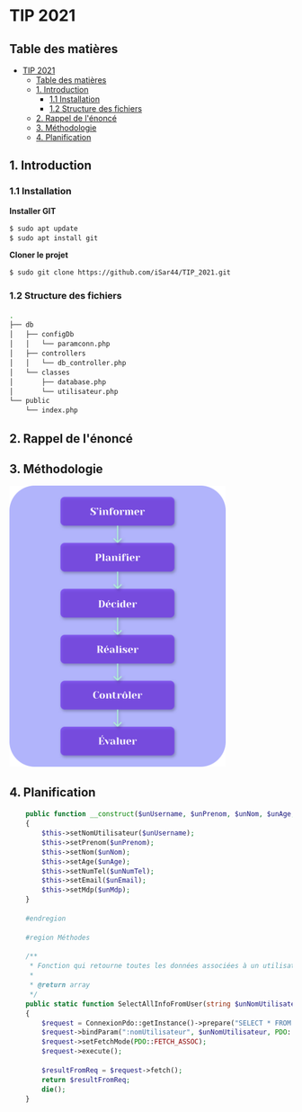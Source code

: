 # TIP 2021

## Table des matières

- [TIP 2021](#tip-2021)
  - [Table des matières](#table-des-matières)
  - [1. Introduction](#1-introduction)
    - [1.1 Installation](#11-installation)
    - [1.2 Structure des fichiers](#12-structure-des-fichiers)
  - [2. Rappel de l'énoncé](#2-rappel-de-lénoncé)
  - [3. Méthodologie](#3-méthodologie)
  - [4. Planification](#4-planification)

## 1. Introduction

### 1.1 Installation

**Installer GIT**

```sh
$ sudo apt update
$ sudo apt install git
```

**Cloner le projet**

```sh
$ sudo git clone https://github.com/iSar44/TIP_2021.git
```

### 1.2 Structure des fichiers

```sh
.
├── db
│   ├── configDb
│   │   └── paramconn.php
│   ├── controllers
│   │   └── db_controller.php
│   └── classes
│       ├── database.php
│       └── utilisateur.php
└── public
    └── index.php
```

## 2. Rappel de l'énoncé

## 3. Méthodologie

<img src="./ressources/methodologie.svg" style="height: 500px;">

## 4. Planification

```php
    public function __construct($unUsername, $unPrenom, $unNom, $unAge, $unNumTel, $unEmail, $unMdp)
    {
        $this->setNomUtilisateur($unUsername);
        $this->setPrenom($unPrenom);
        $this->setNom($unNom);
        $this->setAge($unAge);
        $this->setNumTel($unNumTel);
        $this->setEmail($unEmail);
        $this->setMdp($unMdp);
    }

    #endregion

    #region Méthodes

    /**
     * Fonction qui retourne toutes les données associées à un utilisateur
     *
     * @return array
     */
    public static function SelectAllInfoFromUser(string $unNomUtilisateur): array
    {
        $request = ConnexionPdo::getInstance()->prepare("SELECT * FROM utilisateur WHERE nomUtilisateur = :nomUtilisateur");
        $request->bindParam(":nomUtilisateur", $unNomUtilisateur, PDO::PARAM_STR, 45);
        $request->setFetchMode(PDO::FETCH_ASSOC);
        $request->execute();

        $resultFromReq = $request->fetch();
        return $resultFromReq;
        die();
    }
```
